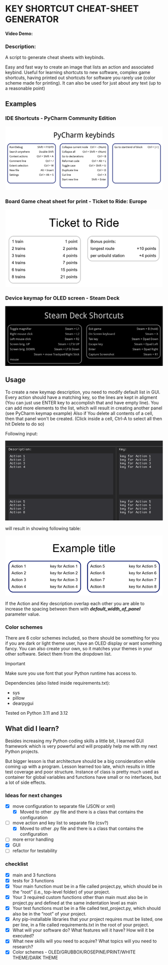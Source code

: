 # KEY SHORTCUT CHEAT-SHEET GENERATOR
#### Video Demo:  <URL HERE>
### Description:
A script to generate cheat sheets with keybinds.

Easy and fast way to create an image that lists an action and associated keybind. 
Useful for learning shortcuts to new software, complex game shortcuts, having printed out shortcuts
for software you rarely use (color scheme made for printing).
It can also be used for just about any text (up to a reasonable point)

## Examples

### IDE Shortcuts - PyCharm Community Edition
<picture><img src="PyCharm_final.png"></picture>


### Board Game cheat sheet for print - Ticket to Ride: Europe

<picture><img src="board_game_example_final.png"></picture>

### Device keymap for OLED screen - Steam Deck

<picture><img src="Steamdeck_final.png"></picture>

## Usage

To create a new keymap description, you need to modify default list in GUI. 
Every action should have a matching key, so the lines are kept
in aligment (You can just use ENTER key to accomplish that and have empty line). 
You can add more elements to the list, which will result in creating another
panel (see PyCharm keymap example)
Also if You delete all contents of a cell, then that panel won't be created. (Click inside a cell, Ctrl-A to select all then hit Delete to do so)

Following input:

<picture><img src="gui_ss.png"></picture>

will result in showing following table:

<picture><img src="Usage_Example_final.png"></picture>

If the Action and Key description overlap each other you are able to increase the spacing between them with 
***default_width_of_panel*** parameter value.

### Color schemes

There are 6 color schemes included, so there should be something for you if you 
are dark or light theme user, have an OLED display or want something fancy. 
You can also create your own, so it matches your themes in your other software.
Select them from the dropdown list. 

> [!IMPORTANT] 
> Make sure you use font that your Python runtime has access to.

Dependencies (also listed inside requirements.txt):
- sys
- pillow
- dearpygui

Tested on Python 3.11 and 3.12

## What did I learn?
Besides increasing my Python coding skills a little bit, I learned GUI framework which is very powerful and will propably help me with my next Python projects.

But bigger lesson is that architecture should be a big consideration while coming up with a program. Lesson learned too late, which results in little test coverage and poor structure. Instance of class is pretty much used as container for global variables and functions have small or no interfaces, but a lot of side effects.   

### Ideas for next changes

- [x] move configuration to separate file (JSON or xml)
  - [x] Moved to other .py file and there is a class that contains the configuration
- [ ] move action and key list to separate file (csv?)
  - [x] Moved to other .py file and there is a class that contains the configuration
- [ ] more error handling
- [x] GUI
- [ ] refactor for testability

### checklist
- [x] main and 3 functions
- [x] tests for 3 functions
- [x] Your main function must be in a file called project.py, which should be in the “root” (i.e., top-level folder) of your project.
- [x] Your 3 required custom functions other than main must also be in project.py and defined at the same indentation level as main
- [x] Your test functions must be in a file called test_project.py, which should also be in the “root” of your project.
- [x] Any pip-installable libraries that your project requires must be listed, one per line, in a file called requirements.txt in the root of your project.
- [x] What will your software do? What features will it have? How will it be executed?
- [x] What new skills will you need to acquire? What topics will you need to research?
- [x] Color schemes - OLED/GRUBBOX/ROSEPINE/PRINT/WHITE THEME/DARK THEME